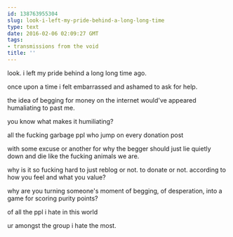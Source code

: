 ```yaml
---
id: 138763955304
slug: look-i-left-my-pride-behind-a-long-long-time
type: text
date: 2016-02-06 02:09:27 GMT
tags:
- transmissions from the void
title: ''
---
```


look. i left my pride behind a long long time ago.

once upon a time i felt embarrassed and ashamed to ask for help.

the idea of begging for money on the internet would've appeared humaliating to past me.

you know what makes it humiliating?

all the fucking garbage ppl who jump on every donation post


with some excuse or another for why the begger should just lie quietly down and die like the fucking animals we are.

why is it so fucking hard to just reblog or not. to donate or not. according to how you feel and what you value?

why are you turning someone's moment of begging, of desperation, into a game for scoring purity points?

of all the ppl i hate in this world

ur amongst the group i hate the most.